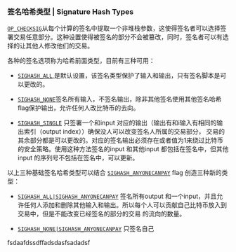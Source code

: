 ### 签名哈希类型 \| Signature Hash Types

[`OP_CHECKSIG`](https://bitcoin.org/en/developer-reference#term-op-checksig)从每个计算的签名中提取一个非堆栈参数，这使得签名者可以选择签署交易任意部分。这种设置使得被签名的部分不会被篡改，同时，签名者可以有选择的让其他人修改他们的交易。

各种的签名选项称为哈希前面类型，目前有三种可用：

* [`SIGHASH_ALL`](https://bitcoin.org/en/glossary/sighash-all),是默认设置，该签名类型保护了输入和输出，只有签名脚本是可以更改的。

* [`SIGHASH_NONE`](https://bitcoin.org/en/glossary/sighash-none)签名所有输入，不签名输出，除非其他签名使用其他签名哈希flag保护输出，允许任何人改比特币的去向。

* [`SIGHASH_SINGLE`](https://bitcoin.org/en/glossary/sighash-single)  只签署一个和input 对应的输出（输出有和i输入有相同的输出索引（output index））确保没人可以改变签名人所属的交易部分， 交易的其余部分都是可以更改的。对应的签名输出必须存在或者值为1来绕过比特币的安全策略。使用这种方法签名的input 和其他input 都包括在签名中，但其他input 的序列号不包括在签名中，可以更新。

以上三种基础签名哈希类型可以结合 [`SIGHASH_ANYONECANPAY`](https://bitcoin.org/en/glossary/sighash-anyonecanpay) flag 创造三种新的类型：

* [`SIGHASH_ALL|SIGHASH_ANYONECANPAY`](https://bitcoin.org/en/glossary/sighash-anyonecanpay) 签名所有output 和一个input，并且允许任何人添加和删除其他输入和输出。所以每个人可以贡献自己比特币放入到交易中，但是不能改变已经签名的部分的交易 的流向的数量。

* [`SIGHASH_NONE|SIGHASH_ANYONECANPAY`](https://bitcoin.org/en/glossary/sighash-anyonecanpay) 只签名自己

fsdaafdssdffadsdasfsadadsf

